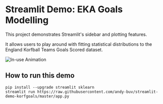 # Streamlit Demo: EKA Goals Modelling


This project demonstrates Streamlit's sidebar and plotting features.

It allows users to play around with fitting statistical distributions to the England Korfball Teams Goals Scored dataset.

![In-use Animation](https://github.com/andy-buv/streamlit-demo-korfgoals/blob/master/app_demo.gif?raw=true "In-use Animation")

## How to run this demo
```
pip install --upgrade streamlit sklearn
streamlit run https://raw.githubusercontent.com/andy-buv/streamlit-demo-korfgoals/master/app.py
```
